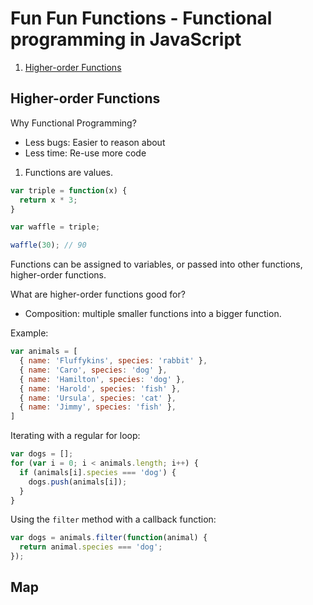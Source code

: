 # Fun Fun Functions - Functional programming in JavaScript

1. [Higher-order Functions](#higher-order-functions)

## Higher-order Functions

Why Functional Programming?
* Less bugs: Easier to reason about
* Less time: Re-use more code

1. Functions are values.

```javascript
var triple = function(x) {
  return x * 3;
}

var waffle = triple;

waffle(30); // 90
```

Functions can be assigned to variables, or passed into other functions, higher-order functions.

What are higher-order functions good for?

* Composition: multiple smaller functions into a bigger function.

Example:
```javascript
var animals = [
  { name: 'Fluffykins', species: 'rabbit' },
  { name: 'Caro', species: 'dog' },
  { name: 'Hamilton', species: 'dog' },
  { name: 'Harold', species: 'fish' },
  { name: 'Ursula', species: 'cat' },
  { name: 'Jimmy', species: 'fish' },
]
```

Iterating with a regular for loop:
```javascript
var dogs = [];
for (var i = 0; i < animals.length; i++) {
  if (animals[i].species === 'dog') {
    dogs.push(animals[i]);
  }
}
```

Using the `filter` method with a callback function:
```javascript
var dogs = animals.filter(function(animal) {
  return animal.species === 'dog';
});
```

## Map
